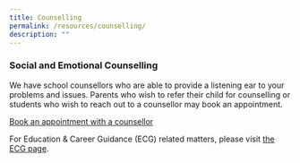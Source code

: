```yaml
---
title: Counselling
permalink: /resources/counselling/
description: ""
---
```

### Social and Emotional Counselling

We have school counsellors who are able to provide a listening ear to your problems and issues. Parents who wish to refer their child for counselling or students who wish to reach out to a counsellor may book an appointment.

<a class="call-to-action-button" href="https://form.gov.sg/602f6a99cdb3880011704567">Book an appointment with a counsellor</a>

For Education &amp; Career Guidance (ECG) related matters, please visit&nbsp;[the ECG page](/resources/ecg/).